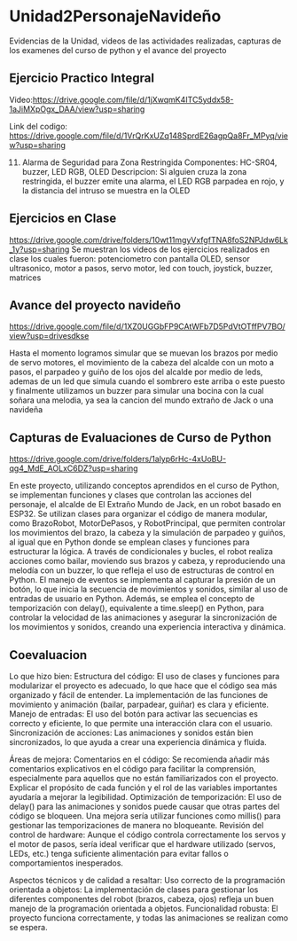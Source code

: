 # Unidad2PersonajeNavideño
Evidencias de la Unidad, videos de las actividades realizadas, capturas de los examenes del curso de python y el avance del proyecto

## Ejercicio Practico Integral
Video:https://drive.google.com/file/d/1jXwqmK4ITC5yddx58-1aJiMXpOgx_DAA/view?usp=sharing

Link del codigo: https://drive.google.com/file/d/1VrQrKxUZq148SprdE26agpQa8Fr_MPyq/view?usp=sharing

11. Alarma de Seguridad para Zona Restringida
Componentes: HC-SR04, buzzer, LED RGB, OLED
Descripcion: Si alguien cruza la zona restringida, el buzzer emite una alarma, 
el LED RGB parpadea en rojo, y la distancia del intruso se muestra en la OLED

## Ejercicios en Clase
https://drive.google.com/drive/folders/10wt11mgyVxfgfTNA8foS2NPJdw6Lk_1y?usp=sharing
Se muestran los videos de los ejercicios realizados en clase los cuales fueron: potenciometro con pantalla OLED, sensor ultrasonico, motor a pasos, servo motor, 
led con touch, joystick, buzzer, matrices

## Avance del proyecto navideño
https://drive.google.com/file/d/1XZ0UGGbFP9CAtWFb7D5PdVtOTffPV7BO/view?usp=drivesdkse 

Hasta el momento logramos simular que se muevan los brazos por medio de servo motores, el movimiento de la cabeza del alcalde con un moto a pasos,
el parpadeo y guiño de los ojos del alcalde por medio de leds, ademas de un led que simula cuando el sombrero este arriba o este puesto y finalmente 
utilizamos un buzzer para simular una bocina con la cual soñara una melodia, ya sea la cancion del mundo extraño de Jack o una navideña



## Capturas de Evaluaciones de Curso de Python
https://drive.google.com/drive/folders/1alyp6rHc-4xUoBU-qg4_MdE_AOLxC6DZ?usp=sharing


En este proyecto, utilizando conceptos aprendidos en el curso de Python, se implementan funciones y clases que controlan las acciones del personaje, el alcalde de El Extraño Mundo de Jack, en un robot basado en ESP32. Se utilizan clases para organizar el código de manera modular, como BrazoRobot, MotorDePasos, y RobotPrincipal, que permiten controlar los movimientos del brazo, la cabeza y la simulación de parpadeo y guiños, al igual que en Python donde se emplean clases y funciones para estructurar la lógica. A través de condicionales y bucles, el robot realiza acciones como bailar, moviendo sus brazos y cabeza, y reproduciendo una melodía con un buzzer, lo que refleja el uso de estructuras de control en Python. El manejo de eventos se implementa al capturar la presión de un botón, lo que inicia la secuencia de movimientos y sonidos, similar al uso de entradas de usuario en Python. Además, se emplea el concepto de temporización con delay(), equivalente a time.sleep() en Python, para controlar la velocidad de las animaciones y asegurar la sincronización de los movimientos y sonidos, creando una experiencia interactiva y dinámica.

## Coevaluacion
Lo que hizo bien:
Estructura del código:
  El uso de clases y funciones para modularizar el proyecto es adecuado, lo que hace que el código sea más organizado y fácil de entender. 
  La implementación de las funciones de movimiento y animación (bailar, parpadear, guiñar) es clara y eficiente.
Manejo de entradas: 
  El uso del botón para activar las secuencias es correcto y eficiente, lo que permite una interacción clara con el usuario.
  Sincronización de acciones: Las animaciones y sonidos están bien sincronizados, lo que ayuda a crear una experiencia dinámica y fluida.

Áreas de mejora:
Comentarios en el código: 
  Se recomienda añadir más comentarios explicativos en el código para facilitar la comprensión, especialmente para aquellos que no están familiarizados con el proyecto.        Explicar el propósito de cada función y el rol de las variables importantes ayudaría a mejorar la legibilidad.
Optimización de temporización: 
  El uso de delay() para las animaciones y sonidos puede causar que otras partes del código se bloqueen. 
  Una mejora sería utilizar funciones como millis() para gestionar las temporizaciones de manera no bloqueante.
Revisión del control de hardware: 
  Aunque el código controla correctamente los servos y el motor de pasos, sería ideal verificar que el hardware utilizado (servos, LEDs, etc.) tenga suficiente alimentación para evitar fallos o comportamientos inesperados.

Aspectos técnicos y de calidad a resaltar:
Uso correcto de la programación orientada a objetos: 
  La implementación de clases para gestionar los diferentes componentes del robot (brazos, cabeza, ojos) refleja un buen manejo de la programación orientada a objetos.
Funcionalidad robusta: 
  El proyecto funciona correctamente, y todas las animaciones se realizan como se espera.

